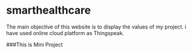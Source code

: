 # smarthealthcare
The main objective of this website is to display the values of my project. i have used online cloud platform as Thingspeak.

###This is Mini Project

